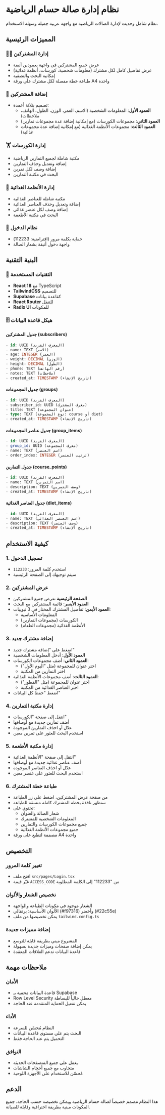 # نظام إدارة صالة حسام الرياضية

نظام شامل وحديث لإدارة الصالات الرياضية مع واجهة عربية جميلة وسهلة الاستخدام.

## المميزات الرئيسية

### 🏃‍♂️ إدارة المشتركين

- عرض جميع المشتركين في واجهة بعمودين أنيقة
- عرض تفاصيل كامل لكل مشترك (معلومات شخصية، كورسات، أنظمة غذائية)
- إمكانية البحث والتصفية
- طباعة خطة مفصلة لكل مشترك على ورقة A4 واحدة

### 📝 إضافة المشتركين

- تصميم بثلاثة أعمدة:
  - **العمود الأول**: المعلومات الشخصية (الاسم، العمر، الوزن، الطول، الهاتف، ملاحظات)
  - **العمود الثاني**: مجموعات الكورسات (مع إمكانية إضافة عدة مجموعات تمارين)
  - **العمود الثالث**: مجموعات الأنظمة الغذائية (مع إمكانية إضافة عدة مجموعات غذائية)

### 🏋️ إدارة الكورسات

- مكتبة شاملة لجميع التمارين الرياضية
- إضافة وتعديل وحذف التمارين
- إضافة وصف لكل تمرين
- البحث في مكتبة التمارين

### 🍎 إدارة الأنظمة الغذائية

- مكتبة شاملة للعناصر الغذائية
- إضافة وتعديل وحذف العناصر الغذائية
- إضافة وصف لكل عنصر غذائي
- البحث في مكتبة الأطعمة

### 🔐 نظام الدخول

- حماية بكلمة مرور (افتراضية: 112233)
- واجهة دخول أنيقة بشعار الصالة

## البنية التقنية

### 🔧 التقنيات المستخدمة

- **React 18** مع TypeScript
- **TailwindCSS** للتصميم
- **Supabase** كقاعدة بيانات
- **React Router** للتنقل
- **Radix UI** للمكونات

### 🗄️ هيكل قاعدة البيانات

#### جدول المشتركين (subscribers)

```sql
- id: UUID (المعرف الفريد)
- name: TEXT (الاسم)
- age: INTEGER (العمر)
- weight: DECIMAL (الوزن)
- height: DECIMAL (الطول)
- phone: TEXT (رقم الهاتف)
- notes: TEXT (ملاحظات)
- created_at: TIMESTAMP (تاريخ الإنشاء)
```

#### جدول المجموعات (groups)

```sql
- id: UUID (المعرف الفريد)
- subscriber_id: UUID (معرف المشترك)
- title: TEXT (عنوان المجموعة)
- type: TEXT (نوع المجموعة: course أو diet)
- created_at: TIMESTAMP (تاريخ الإنشاء)
```

#### جدول عناصر المجموعات (group_items)

```sql
- id: UUID (المعرف الفريد)
- group_id: UUID (معرف المجموعة)
- name: TEXT (اسم العنصر)
- order_index: INTEGER (ترتيب العنصر)
```

#### جدول التمارين (course_points)

```sql
- id: UUID (المعرف الفريد)
- name: TEXT (اسم التمرين)
- description: TEXT (وصف التمرين)
- created_at: TIMESTAMP (تاريخ الإنشاء)
```

#### جدول العناصر الغذائية (diet_items)

```sql
- id: UUID (المعرف الفريد)
- name: TEXT (اسم العنصر الغذائي)
- description: TEXT (وصف العنصر)
- created_at: TIMESTAMP (تاريخ الإنشاء)
```

## كيفية الاستخدام

### 1. تسجيل الدخول

- استخدم كلمة المرور: `112233`
- سيتم توجيهك إلى الصفحة الرئيسية

### 2. عرض المشتركين

- **الصفحة الرئيسية** تعرض جميع المشتركين
- **العمود الأيسر**: قائمة المشتركين مع البحث
- **العمود الأيمن**: تفاصيل المشترك المختار في 3 تبويبات:
  - المعلومات الأساسية
  - الكورسات (مجموعات التمارين)
  - الأنظمة الغذائية (مجموعات الطعام)

### 3. إضافة مشترك جديد

- اضغط على "إضافة مشترك جديد"
- **العمود الأول**: أدخل المعلومات الشخصية
- **العمود الثاني**: أضف مجموعات الكورسات:
  - اختر عنوان للمجموعة (مثل "اليوم الأول")
  - اختر التمارين من المكتبة
- **العمود الثالث**: أضف مجموعات الأنظمة الغذائية:
  - اختر عنوان للمجموعة (مثل "الفطور")
  - اختر العناصر الغذائية من المكتبة
- اضغط "حفظ كل البيانات"

### 4. إدارة مكتبة التمارين

- انتقل إلى صفحة "الكورسات"
- أضف تمارين جديدة مع أوصافها
- عدّل أو احذف التمارين الموجودة
- استخدم البحث للعثور على تمرين معين

### 5. إدارة مكتبة الأطعمة

- انتقل إلى صفحة "الأنظمة الغذائية"
- أضف عناصر غذائية جديدة مع أوصافها
- عدّل أو احذف العناصر الموجودة
- استخدم البحث للعثور على عنصر معين

### 6. طباعة خطة المشترك

- من صفحة عرض المشتركين، اضغط على زر الطباعة
- ستظهر نافذة بخطة المشترك كاملة منسقة للطباعة
- تحتوي على:
  - شعار الصالة والعنوان
  - المعلومات الشخصية للمشترك
  - جميع مجموعات الكورسات والتمارين
  - جميع مجموعات الأنظمة الغذائية
- مصممة لتطبع على ورقة A4 واحدة

## التخصيص

### تغيير كلمة المرور

- افتح ملف `src/pages/Login.tsx`
- غيّر قيمة `ACCESS_CODE` من "112233" إلى الكلمة المطلوبة

### تخصيص الشعار والألوان

- الشعار موجود في مكونات الطباعة والواجهة
- الألوان الأساسية: برتقالي (#f97316) وأخضر (#22c55e)
- يمكن تخصيصها من ملف `tailwind.config.ts`

### إضافة مميزات جديدة

- المشروع مبني بطريقة قابلة للتوسع
- يمكن إضافة صفحات وميزات جديدة بسهولة
- قاعدة البيانات تدعم العلاقات المعقدة

## ملاحظات مهمة

### الأمان

- قاعدة البيانات محمية بـ Supabase
- Row Level Security معطل حالياً للبساطة
- يمكن تفعيل الحماية المتقدمة عند الحاجة

### الأداء

- النظام مُحسّن للسرعة
- البحث يتم على مستوى قاعدة البيانات
- التحميل يتم عند الحاجة فقط

### التوافق

- يعمل على جميع المتصفحات الحديثة
- متجاوب مع جميع أحجام الشاشات
- مُحسّن للاستخدام على الأجهزة اللوحية

## الدعم

هذا النظام مصمم خصيصاً لصالة حسام الرياضية ويمكن تخصيصه حسب الحاجة. جميع المكونات مبنية بطريقة احترافية وقابلة للصيانة.
